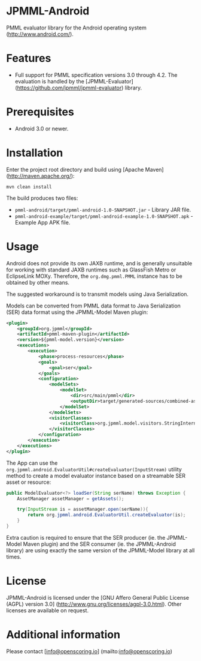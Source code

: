 JPMML-Android
=============

PMML evaluator library for the Android operating system (http://www.android.com/).

# Features #

* Full support for PMML specification versions 3.0 through 4.2. The evaluation is handled by the [JPMML-Evaluator] (https://github.com/jpmml/jpmml-evaluator) library.

# Prerequisites #

* Android 3.0 or newer.

# Installation #

Enter the project root directory and build using [Apache Maven] (http://maven.apache.org/):
```
mvn clean install
```

The build produces two files:
* `pmml-android/target/pmml-android-1.0-SNAPSHOT.jar` - Library JAR file.
* `pmml-android-example/target/pmml-android-example-1.0-SNAPSHOT.apk` - Example App APK file.

# Usage #

Android does not provide its own JAXB runtime, and is generally unsuitable for working with standard JAXB runtimes such as GlassFish Metro or EclipseLink MOXy. Therefore, the `org.dmg.pmml.PMML` instance has to be obtained by other means.

The suggested workaround is to transmit models using Java Serialization.

Models can be converted from PMML data format to Java Serialization (SER) data format using the JPMML-Model Maven plugin:

```xml
<plugin>
	<groupId>org.jpmml</groupId>
	<artifactId>pmml-maven-plugin</artifactId>
	<version>${pmml-model.version}</version>
	<executions>
		<execution>
			<phase>process-resources</phase>
			<goals>
				<goal>ser</goal>
			</goals>
			<configuration>
				<modelSets>
					<modelSet>
						<dir>src/main/pmml</dir>
						<outputDir>target/generated-sources/combined-assets</outputDir>
					</modelSet>
				</modelSets>
				<visitorClasses>
					<visitorClass>org.jpmml.model.visitors.StringInterner</visitorClass>
				</visitorClasses>
			</configuration>
		</execution>
	</executions>
</plugin>
```

The App can use the `org.jpmml.android.EvaluatorUtil#createEvaluator(InputStream)` utility method to create a model evaluator instance based on a streamable SER asset or resource:

```java
public ModelEvaluator<?> loadSer(String serName) throws Exception {
	AssetManager assetManager = getAssets();

	try(InputStream is = assetManager.open(serName)){
		return org.jpmml.android.EvaluatorUtil.createEvaluator(is);
	}
}
```

Extra caution is required to ensure that the SER producer (ie. the JPMML-Model Maven plugin) and the SER consumer (ie. the JPMML-Android library) are using exactly the same version of the JPMML-Model library at all times.

# License #

JPMML-Android is licensed under the [GNU Affero General Public License (AGPL) version 3.0] (http://www.gnu.org/licenses/agpl-3.0.html). Other licenses are available on request.

# Additional information #

Please contact [info@openscoring.io] (mailto:info@openscoring.io)
